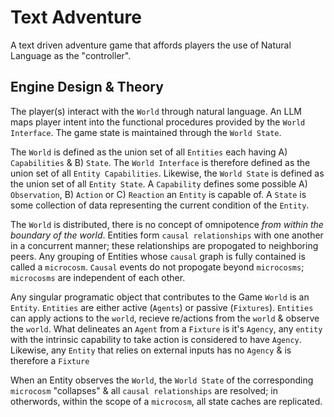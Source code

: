 # Text Adventure

A text driven adventure game that affords players the use of Natural Language as the "controller".

## Engine Design & Theory

The player(s) interact with the `World` through natural language. An LLM maps player intent into the functional procedures provided by the `World Interface`. The game state is maintained through the `World State`.

The `World` is defined as the union set of all `Entities` each having A) `Capabilities` & B) `State`. The `World Interface` is therefore defined as the union set of all `Entity Capabilities`. Likewise, the `World State` is defined as the union set of all `Entity State`. A `Capability` defines some possible A) `Observation`, B) `Action` or C) `Reaction` an `Entity` is capable of. A `State` is some collection of data representing the current condition of the `Entity`.

The `World` is distributed, there is no concept of omnipotence *from within the boundary of the world*. Entities form `causal relationships` with one another in a concurrent manner; these relationships are propogated to neighboring peers. Any grouping of Entities whose `causal` graph is fully contained is called a `microcosm`. `Causal` events do not propogate beyond `microcosms`; `microcosms` are independent of each other.

Any singular programatic object that contributes to the Game `World` is an `Entity`. `Entities` are either active (`Agents`) or passive (`Fixtures`). `Entities` can apply actions to the `world`, recieve re/actions from the `world` & observe the `world`. What delineates an `Agent` from a `Fixture` is it's `Agency`, any `entity` with the intrinsic capability to take action is considered to have `Agency`. Likewise, any `Entity` that relies on external inputs has no `Agency` & is therefore a `Fixture`

When an Entity observes the `World`, the `World State` of the corresponding `microcosm` "collapses" & all `causal relationships` are resolved; in otherwords, within the scope of a `microcosm`, all state caches are replicated.
